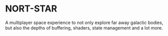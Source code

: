 # NORT-STAR

A multiplayer space experience to not only explore far away galactic bodies, but also the depths of buffering, shaders, state management and a lot more.
